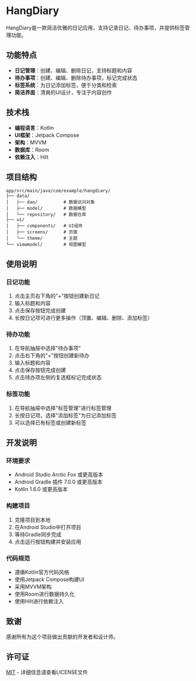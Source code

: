 # HangDiary

HangDiary是一款简洁优雅的日记应用，支持记录日记、待办事项，并提供标签管理功能。

## 功能特点

- **日记管理**：创建、编辑、删除日记，支持标题和内容
- **待办事项**：创建、编辑、删除待办事项，标记完成状态
- **标签系统**：为日记添加标签，便于分类和检索
- **简洁界面**：清爽的UI设计，专注于内容创作

## 技术栈

- **编程语言**：Kotlin
- **UI框架**：Jetpack Compose
- **架构**：MVVM
- **数据库**：Room
- **依赖注入**：Hilt

## 项目结构

```
app/src/main/java/com/example/hangdiary/
├── data/
│   ├── dao/          # 数据访问对象
│   ├── model/        # 数据模型
│   └── repository/   # 数据仓库
├── ui/
│   ├── components/   # UI组件
│   ├── screens/      # 页面
│   └── theme/        # 主题
└── viewmodel/        # 视图模型
```

## 使用说明

### 日记功能

1. 点击主页右下角的"+"按钮创建新日记
2. 输入标题和内容
3. 点击保存按钮完成创建
4. 长按日记项可进行更多操作（顶置、编辑、删除、添加标签）

### 待办功能

1. 在导航抽屉中选择"待办事项"
2. 点击右下角的"+"按钮创建新待办
3. 输入标题和内容
4. 点击保存按钮完成创建
5. 点击待办项左侧的复选框标记完成状态

### 标签功能

1. 在导航抽屉中选择"标签管理"进行标签管理
2. 长按日记项，选择"添加标签"为日记添加标签
3. 可以选择已有标签或创建新标签

##  开发说明

###  环境要求

- Android Studio Arctic Fox 或更高版本
- Android Gradle 插件 7.0.0 或更高版本
- Kotlin 1.6.0 或更高版本

### 构建项目

1. 克隆项目到本地
2. 在Android Studio中打开项目
3. 等待Gradle同步完成
4. 点击运行按钮构建并安装应用

### 代码规范

- 遵循Kotlin官方代码风格
- 使用Jetpack Compose构建UI
- 采用MVVM架构
- 使用Room进行数据持久化
- 使用Hilt进行依赖注入

## 致谢

感谢所有为这个项目做出贡献的开发者和设计师。

## 许可证

[MIT](LICENSE) - 详细信息请查看LICENSE文件